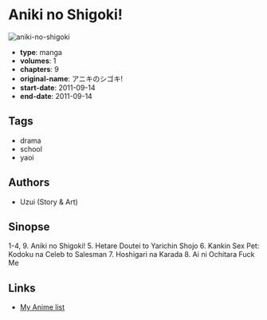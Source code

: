 # Aniki no Shigoki!

![aniki-no-shigoki](https://cdn.myanimelist.net/images/manga/1/223934.jpg)

-   **type**: manga
-   **volumes**: 1
-   **chapters**: 9
-   **original-name**: アニキのシゴキ!
-   **start-date**: 2011-09-14
-   **end-date**: 2011-09-14

## Tags

-   drama
-   school
-   yaoi

## Authors

-   Uzui (Story & Art)

## Sinopse

1-4, 9. Aniki no Shigoki! 5. Hetare Doutei to Yarichin Shojo 6. Kankin Sex Pet: Kodoku na Celeb to Salesman 7. Hoshigari na Karada 8. Ai ni Ochitara Fuck Me

## Links

-   [My Anime list](https://myanimelist.net/manga/102028/Aniki_no_Shigoki)
